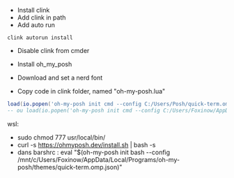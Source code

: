 - Install clink
- Add clink in path
- Add auto run
```shell
clink autorun install
```
- Disable clink from cmder

- Install oh_my_posh
- Download and set a nerd font
- Copy code in clink folder, named "oh-my-posh.lua"
```lua
load(io.popen('oh-my-posh init cmd --config C:/Users/Posh/quick-term.omp.json'):read("*a"))()
-- ou load(io.popen('oh-my-posh init cmd --config C:/Users/Foxinow/AppData/Local/Programs/oh-my-posh/themes/quick-term.omp.json'):read("*a"))()
```

wsl:
- sudo chmod 777 usr/local/bin/
- curl -s https://ohmyposh.dev/install.sh | bash -s
- dans barshrc : eval "$(oh-my-posh init bash --config /mnt/c/Users/Foxinow/AppData/Local/Programs/oh-my-posh/themes/quick-term.omp.json)"